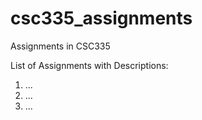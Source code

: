 # csc335_assignments
Assignments in CSC335

List of Assignments with Descriptions: 

1. ...
2. ...
3. ...
